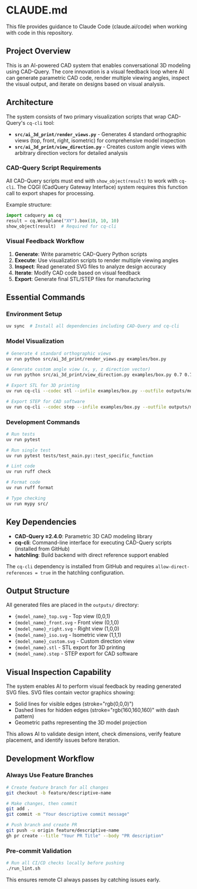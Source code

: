 # CLAUDE.md

This file provides guidance to Claude Code (claude.ai/code) when working with code in this repository.

## Project Overview

This is an AI-powered CAD system that enables conversational 3D modeling using CAD-Query. The core innovation is a visual feedback loop where AI can generate parametric CAD code, render multiple viewing angles, inspect the visual output, and iterate on designs based on visual analysis.

## Architecture

The system consists of two primary visualization scripts that wrap CAD-Query's `cq-cli` tool:

- **`src/ai_3d_print/render_views.py`** - Generates 4 standard orthographic views (top, front, right, isometric) for comprehensive model inspection
- **`src/ai_3d_print/view_direction.py`** - Creates custom angle views with arbitrary direction vectors for detailed analysis

### CAD-Query Script Requirements

All CAD-Query scripts must end with `show_object(result)` to work with `cq-cli`. The CQGI (CadQuery Gateway Interface) system requires this function call to export shapes for processing.

Example structure:
```python
import cadquery as cq
result = cq.Workplane("XY").box(10, 10, 10)
show_object(result)  # Required for cq-cli
```

### Visual Feedback Workflow

1. **Generate**: Write parametric CAD-Query Python scripts
2. **Execute**: Use visualization scripts to render multiple viewing angles
3. **Inspect**: Read generated SVG files to analyze design accuracy
4. **Iterate**: Modify CAD code based on visual feedback
5. **Export**: Generate final STL/STEP files for manufacturing

## Essential Commands

### Environment Setup
```bash
uv sync  # Install all dependencies including CAD-Query and cq-cli
```

### Model Visualization
```bash
# Generate 4 standard orthographic views
uv run python src/ai_3d_print/render_views.py examples/box.py

# Generate custom angle view (x, y, z direction vector)
uv run python src/ai_3d_print/view_direction.py examples/box.py 0.7 0.7 0.2

# Export STL for 3D printing
uv run cq-cli --codec stl --infile examples/box.py --outfile outputs/model.stl

# Export STEP for CAD software
uv run cq-cli --codec step --infile examples/box.py --outfile outputs/model.step
```

### Development Commands
```bash
# Run tests
uv run pytest

# Run single test
uv run pytest tests/test_main.py::test_specific_function

# Lint code
uv run ruff check

# Format code
uv run ruff format

# Type checking
uv run mypy src/
```

## Key Dependencies

- **CAD-Query ≥2.4.0**: Parametric 3D CAD modeling library
- **cq-cli**: Command-line interface for executing CAD-Query scripts (installed from GitHub)
- **hatchling**: Build backend with direct reference support enabled

The `cq-cli` dependency is installed from GitHub and requires `allow-direct-references = true` in the hatchling configuration.

## Output Structure

All generated files are placed in the `outputs/` directory:
- `{model_name}_top.svg` - Top view (0,0,1)
- `{model_name}_front.svg` - Front view (0,1,0)  
- `{model_name}_right.svg` - Right view (1,0,0)
- `{model_name}_iso.svg` - Isometric view (1,1,1)
- `{model_name}_custom.svg` - Custom direction view
- `{model_name}.stl` - STL export for 3D printing
- `{model_name}.step` - STEP export for CAD software

## Visual Inspection Capability

The system enables AI to perform visual feedback by reading generated SVG files. SVG files contain vector graphics showing:
- Solid lines for visible edges (stroke="rgb(0,0,0)")
- Dashed lines for hidden edges (stroke="rgb(160,160,160)" with dash pattern)
- Geometric paths representing the 3D model projection

This allows AI to validate design intent, check dimensions, verify feature placement, and identify issues before iteration.

## Development Workflow

### Always Use Feature Branches
```bash
# Create feature branch for all changes
git checkout -b feature/descriptive-name

# Make changes, then commit
git add .
git commit -m "Your descriptive commit message"

# Push branch and create PR
git push -u origin feature/descriptive-name
gh pr create --title "Your PR Title" --body "PR description"
```

### Pre-commit Validation
```bash
# Run all CI/CD checks locally before pushing
./run_lint.sh
```

This ensures remote CI always passes by catching issues early.